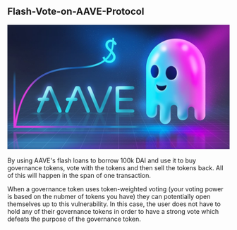 ## Flash-Vote-on-AAVE-Protocol

![screenshot](aave.jpg)

By using AAVE's flash loans to borrow 100k DAI and use it to buy governance tokens, vote with the tokens and then sell the tokens back.  All of this will happen in the span of one transaction.

When a governance token uses token-weighted voting (your voting power is based on the nubmer of tokens you have) they can potentially open themselves up to this vulnerability. 
In this case, the user does not have to hold any of their governance tokens in order to have a strong vote which defeats the purpose of the governance token.


